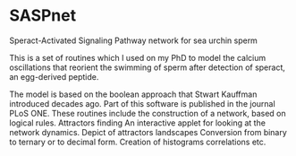 SASPnet
=======

Speract-Activated Signaling Pathway network for sea urchin sperm

This is a set of routines which I used on my PhD to model the calcium oscillations that reorient the swimming of sperm
after detection of speract, an egg-derived peptide.

The model is based on the boolean approach that Stwart Kauffman introduced decades ago. Part of this software is
published in the journal PLoS ONE.
These routines include the construction of a network, based on logical rules.
Attractors finding
An interactive applet for looking at the network dynamics.
Depict of attractors landscapes
Conversion from binary to ternary or to decimal form.
Creation of histograms
correlations
etc.
